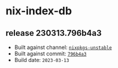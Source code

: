 # nix-index-db
## release 230313.796b4a3
- Built against channel: [`nixpkgs-unstable`](https://github.com/nixos/nixpkgs/tree/nixpkgs-unstable)
- Built against commit: [`796b4a3`](https://github.com/NixOS/nixpkgs/commit/796b4a3c1d903c4b9270cd2548fe46f524eeb886)
- Build date: `2023-03-13`
